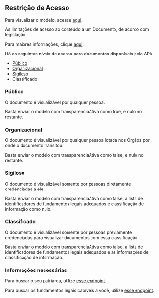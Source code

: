 ## Restrição de Acesso

Para visualizar o modelo, acesse [aqui](https://api.e-docs.es.gov.br/swagger/index.html?urls.primaryName=V2.0#model-RestricaoAcessoApiEntry).

As limitações de acesso ao conteúdo a um Documento, de acordo com legislação.

Para maiores informações, clique [aqui](../Documentos/AcessoLimitado.md).

Há os seguintes níveis de acesso para documentos disponíveis pela API:
- [Público](#publico)
- [Organizacional](#organizacional)
- [Sigiloso](#sigiloso)
- [Classificado](#classificado)

### Público

O documento é visualizável por qualquer pessoa.

Basta enviar o modelo com transparenciaAtiva como true, e nulo no restante.

### Organizacional

O documento é visualizável por qualquer pessoa lotada nos Órgãos por onde o documento transitou.

Basta enviar o modelo com transparenciaAtiva como false, e nulo no restante.

### Sigiloso

O documento é visualizável somente por pessoas diretamente credenciadas a ele.

Basta enviar o modelo com transparenciaAtiva como false, a lista de identificadores de fundamentos legais adequados e classificação de informação como nulo.

### Classificado

O documento é visualizável somente por pessoas previamente credenciadas para visualizar documentos com essa classificação.

Basta enviar o modelo com transparenciaAtiva como false, a lista de identificadores de fundamentos legais adequados e as informações de classificação de informação.

### Informações necessárias

Para buscar o seu patriarca, utilize [esse endpoint](https://api.e-docs.es.gov.br/swagger/index.html?urls.primaryName=V2.0#operations-Agente-get_v2_agente_patriarcas).

Para buscar os fundamentos legais cabíveis a você, utilize [esse endpoint](https://api.e-docs.es.gov.br/swagger/index.html?urls.primaryName=V2.0#operations-FundamentosLegais-get_v2_fundamentos_legais__idPatriarca_).